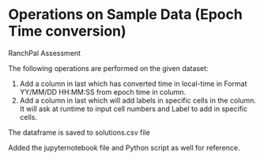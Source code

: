 # Operations on Sample Data (Epoch Time conversion)
RanchPal Assessment

The following operations are performed on the given dataset: 

1. Add a column in last which has converted time in local-time in Format YY/MM/DD HH:MM:SS from epoch time in column. 
2. Add a column in last which will add labels in specific cells in the column. It will ask at runtime to input cell numbers and Label to add in specific cells. 

The dataframe is saved to solutions.csv file

Added the jupyternotebook file and Python script as well for reference.
